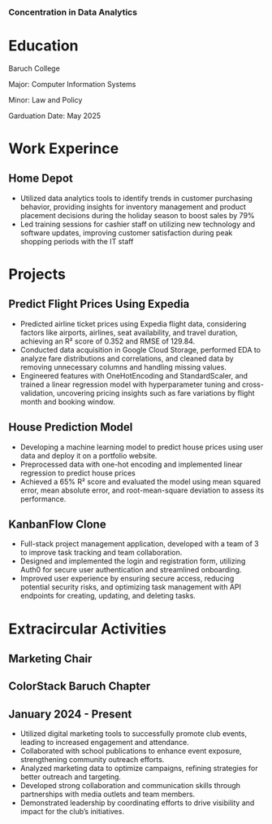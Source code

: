 ### Concentration in Data Analytics 

# Education

Baruch College

Major: Computer Information Systems 

Minor: Law and Policy

Garduation Date: May 2025 

# Work Experince 

## Home Depot 
- Utilized data analytics tools to identify trends in customer purchasing behavior, providing insights for inventory
management and product placement decisions during the holiday season to boost sales by 79%
- Led training sessions for cashier staff on utilizing new technology and software updates, improving customer
satisfaction during peak shopping periods with the IT staff

# Projects


## Predict Flight Prices Using Expedia 

- Predicted airline ticket prices using Expedia flight data, considering factors like airports, airlines, seat availability, and travel duration, achieving an R² score of 0.352 and RMSE of 129.84.
- Conducted data acquisition in Google Cloud Storage, performed EDA to analyze fare distributions and correlations, and cleaned data by removing unnecessary columns and handling missing values.
- Engineered features with OneHotEncoding and StandardScaler, and trained a linear regression model with hyperparameter tuning and cross-validation, uncovering pricing insights such as fare variations by flight month and booking window.

## House Prediction Model

- Developing a machine learning model to predict house prices using user data and deploy it on
a portfolio website.
- Preprocessed data with one-hot encoding and implemented linear regression to predict
house prices
- Achieved a 65% R² score and evaluated the model using mean squared error, mean
absolute error, and root-mean-square deviation to assess its performance.

## KanbanFlow Clone

- Full-stack project management application, developed with a team of 3 to improve task tracking
and team collaboration.
- Designed and implemented the login and registration form, utilizing Auth0 for secure user
authentication and streamlined onboarding.
- Improved user experience by ensuring secure access, reducing potential security risks, and
optimizing task management with API endpoints for creating, updating, and deleting tasks.

# Extracircular Activities 

## Marketing Chair
## ColorStack Baruch Chapter
## January 2024 - Present

- Utilized digital marketing tools to successfully promote club events, leading to increased
engagement and attendance.
- Collaborated with school publications to enhance event exposure, strengthening community
outreach efforts.
- Analyzed marketing data to optimize campaigns, refining strategies for better outreach and
targeting.
- Developed strong collaboration and communication skills through partnerships with media
outlets and team members.
- Demonstrated leadership by coordinating efforts to drive visibility and impact for the club’s
initiatives.


